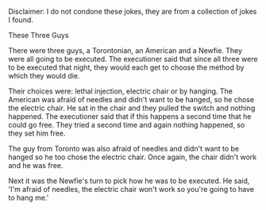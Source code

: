 Disclaimer: I do not condone these jokes, they are from a collection of jokes I found.

These Three Guys

There were three guys, a Torontonian, an American and a Newfie. They were all going to be executed. The executioner said that since all three were to be executed that night, they would each get to choose the method by which they would die.

Their choices were: lethal injection, electric chair or by hanging. The American was afraid of needles and didn't want to be hanged, so he chose the electric chair. He sat in the chair and they pulled the switch and nothing happened. The executioner said that if this happens a second time that he could go free. They tried a second time and again nothing happened, so they set him free.

The guy from Toronto was also afraid of needles and didn't want to be hanged so he too chose the electric chair. Once again, the chair didn't work and he was free.

Next it was the Newfie's turn to pick how he was to be executed. He said, 'I'm afraid of needles, the electric chair won't work so you're going to have to hang me.'

